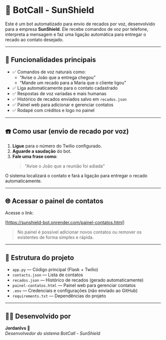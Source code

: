 # 🤖 BotCall - SunShield

Este é um bot automatizado para envio de recados por voz, desenvolvido para a empresa **SunShield**. Ele recebe comandos de voz por telefone, interpreta a mensagem e faz uma ligação automática para entregar o recado ao contato desejado.

---

## 🚀 Funcionalidades principais

- ✅ Comandos de voz naturais como:
  - “Avise o João que a entrega chegou”
  - “Mande um recado para a Maria que o cliente ligou”
- ✅ Liga automaticamente para o contato cadastrado
- ✅ Respostas de voz variadas e mais humanas
- ✅ Histórico de recados enviados salvo em `recados.json`
- ✅ Painel web para adicionar e gerenciar contatos
- ✅ Rodapé com créditos e logo no painel

---

## ☎️ Como usar (envio de recado por voz)

1. **Ligue** para o número do Twilio configurado.
2. **Aguarde a saudação** do bot.
3. **Fale uma frase como**:
   > "Avise o João que a reunião foi adiada"

O sistema localizará o contato e fará a ligação para entregar o recado automaticamente.

---

## 🌐 Acessar o painel de contatos

Acesse o link:

[https://sunshield-bot.onrender.com/painel-contatos.html]

> No painel é possível adicionar novos contatos ou remover os existentes de forma simples e rápida.

---

## 📂 Estrutura do projeto

- `app.py` — Código principal (Flask + Twilio)
- `contacts.json` — Lista de contatos
- `recados.json` — Histórico de recados (gerado automaticamente)
- `painel-contatos.html` — Painel web para gerenciar contatos
- `.env` — Credenciais e configurações (não enviado ao GitHub)
- `requirements.txt` — Dependências do projeto

---

## 👨‍💻 Desenvolvido por

**Jordanlvs 💼**  
*Desenvolvedor do sistema BotCall - SunShield*
